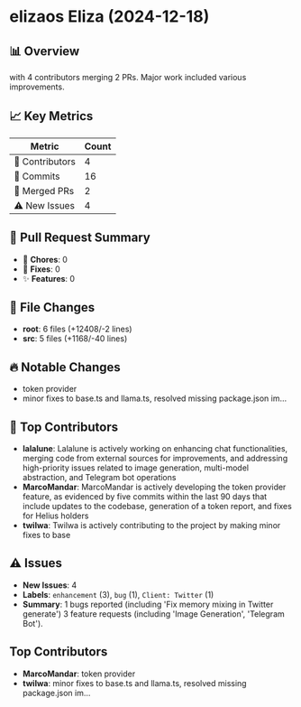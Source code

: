 # elizaos Eliza (2024-12-18)
    
## 📊 Overview
with 4 contributors merging 2 PRs. Major work included various improvements.

## 📈 Key Metrics
| Metric | Count |
|---------|--------|
| 👥 Contributors | 4 |
| 📝 Commits | 16 |
| 🔄 Merged PRs | 2 |
| ⚠️ New Issues | 4 |

## 🔄 Pull Request Summary
- 🧹 **Chores**: 0
- 🐛 **Fixes**: 0
- ✨ **Features**: 0

## 📁 File Changes
- **root**: 6 files (+12408/-2 lines)
- **src**: 5 files (+1168/-40 lines)

## 🔥 Notable Changes
- token provider
- minor fixes to base.ts and llama.ts, resolved missing package.json im…

## 👥 Top Contributors
- **lalalune**: Lalalune is actively working on enhancing chat functionalities, merging code from external sources for improvements, and addressing high-priority issues related to image generation, multi-model abstraction, and Telegram bot operations
- **MarcoMandar**: MarcoMandar is actively developing the token provider feature, as evidenced by five commits within the last 90 days that include updates to the codebase, generation of a token report, and fixes for Helius holders
- **twilwa**: Twilwa is actively contributing to the project by making minor fixes to base

## ⚠️ Issues
- **New Issues**: 4
- **Labels**: `enhancement` (3), `bug` (1), `Client: Twitter` (1)
- **Summary**: 1 bugs reported (including 'Fix memory mixing in Twitter generate') 3 feature requests (including 'Image Generation', 'Telegram Bot').

## Top Contributors
- **MarcoMandar**: token provider
- **twilwa**: minor fixes to base.ts and llama.ts, resolved missing package.json im…